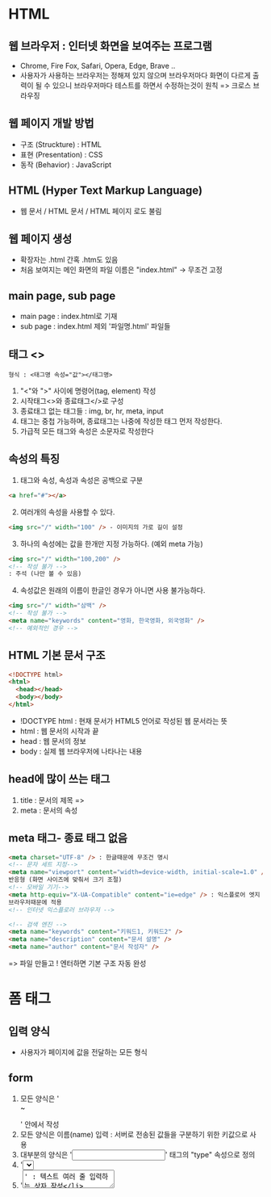 # HTML

## 웹 브라우저 : 인터넷 화면을 보여주는 프로그램

- Chrome, Fire Fox, Safari, Opera, Edge, Brave ..
- 사용자가 사용하는 브라우저는 정해져 있지 않으며
  브라우저마다 화면이 다르게 출력이 될 수 있으니
  브라우저마다 테스트를 하면서 수정하는것이 원칙
  => 크로스 브라우징

## 웹 페이지 개발 방법

- 구조 (Struckture) : HTML
- 표현 (Presentation) : CSS
- 동작 (Behavior) : JavaScript

## HTML (Hyper Text Markup Language)

- 웹 문서 / HTML 문서 / HTML 페이지 로도 불림

## 웹 페이지 생성

- 확장자는 .html 간혹 .htm도 있음
- 처음 보여지는 메인 화면의 파일 이름은 "index.html" -> 무조건 고정

## main page, sub page

- main page : index.html로 기재
- sub page : index.html 제외 '파일명.html' 파일들

## 태그 <>

```
형식 : <태그명 속성="값"></태그명>
```

1. "<"와 ">" 사이에 명령어(tag, element) 작성
2. 시작태그<>와 종료태그</>로 구성
3. 종료태그 없는 태그들 : img, br, hr, meta, input
4. 태그는 중첩 가능하며, 종료태그는 나중에 작성한 태그 먼저 작성한다.
5. 가급적 모든 태그와 속성은 소문자로 작성한다

## 속성의 특징

1. 태그와 속성, 속성과 속성은 공백으로 구분

```html (어떤 코드로 작성하는지 기재)
<a href="#"></a>
```

2. 여러개의 속성을 사용할 수 있다.

```html
<img src="/" width="100" /> - 이미지의 가로 길이 설정
```

3. 하나의 속성에는 값을 한개만 지정 가능하다. (예외 meta 가능)

```html
<img src="/" width="100,200" />
<!-- 작성 불가 -->
: 주석 (나만 볼 수 있음)
```

4. 속성값은 원래의 이름이 한글인 경우가 아니면 사용 불가능하다.

```html
<img src="/" width="삼백" />
<!-- 작성 불가 -->
<meta name="keywords" content="영화, 한국영화, 외국영화" />
<!-- 예외적인 경우 -->
```

## HTML 기본 문서 구조

```html
<!DOCTYPE html>
<html>
  <head></head>
  <body></body>
</html>
```

- !DOCTYPE html : 현재 문서가 HTML5 언어로 작성된 웹 문서라는 뜻
- html : 웹 문서의 시작과 끝
- head : 웹 문서의 정보
- body : 실제 웹 브라우저에 나타나는 내용

## head에 많이 쓰는 태그

1. title : 문서의 제목 => <title>넷플릭스</title>
2. meta : 문서의 속성

## meta 태그- 종료 태그 없음

```html
<meta charset="UTF-8" /> : 한글때문에 무조건 명시
<!-- 문자 세트 지정-->
<meta name="viewport" content="width=device-width, initial-scale=1.0" /> :
반응형 (화면 사이즈에 맞춰서 크기 조절)
<!-- 모바일 기기-->
<meta http-equiv="X-UA-Compatible" content="ie=edge" /> : 익스플로어 엣지
브라우저때문에 적용
<!-- 인터넷 익스플로러 브라우저 -->

<!-- 검색 엔진 -->
<meta name="keywords" content="키워드1, 키워드2" />
<meta name="description" content="문서 설명" />
<meta name="author" content="문서 작성자" />
```

=> 파일 만들고 ! 엔터하면 기본 구조 자동 완성

# 폼 태그

## 입력 양식

- 사용자가 페이지에 값을 전달하는 모든 형식

## form

1. 모든 양식은 '<form> ~ </form>' 안에서 작성
2. 모든 양식은 이름(name) 입력 : 서버로 전송된 값들을 구분하기 위한 키값으로 사용
3. 대부분의 양식은 '<input>' 태그의 "type" 속성으로 정의
4. '<select>' : 콤보 상자 작성
5. '<textarea>' : 텍스트 여러 줄 입력하는 상자 작성
6. '<button>' : 버튼 형식의 요소 작성

### form 태그 속성

- action : 데이터를 전달할 서버를 지정
- method : 데이터 전송 방식을 지정 (post/get)
- name : form 태그의 이름을 지정

### 전송 방식 : get, post

- get

  - 데이터를 URL 주소에 노출시켜서 서버에 전달
  - 데이터의 안전성이 낮음 (노출되니까)
  - 데이터를 불러올 때 사용

- post
  - URL 주소에 노출 x, 보안
  - 데이터를 보낼 때 사용

## input

- 사용자로부터 데이터를 입력 받기 위한 태그
- 속성 type의 값에 따라서 input이 변형 됨

1. **text** : 한 줄의 텍스트를 입력받을 수 있음
2. **password** : 비밀번호를 입력받을 수 있음
3. **checkbox** : 여러 항목 중 여러 가지를 선택할 수 있음
4. **radio** : 여러 항목 중 한 가지만 선택할 수 있음
5. **file** : 파일을 첨부할 수 있음
6. hidden : 정보를 가지고 있어야 하지만 사용자에게 안 보이게 할때 사용
7. **submit** : 데이터를 전송할 때 사용하는 버튼
8. reset : form 태그 내에서 입력한 값을 모두 초기화
9. **button** : 기본적으로 가진 기능이 없어 다른 기능과 연결해서 사용 (자바스크립트랑 같이 사용)
10. datetime-local : 년/월/일/시/분/초에 대한 데이터를 입력받음
11. week : 주에 대한 데이터를 입력받음
12. month : 년/월에 대한 데이터를 입력받음
13. **date** : 년/월/일에 대한 데이터를 입력받음
14. time : 시간에 대한 데이터를 입력받음
15. email : 이메일 주소를 입력받음 (입력받은 값이 email 주소 형식이 맞는지 체크 됨)
16. url : URL을 입력받음
17. search : 검색 값을 입력받음
18. color : 색상을 선택할 수 있음
19. number : 숫자를 입력받을 수 있음
20. range : 슬라이드바를 통해 숫자를 입력받을 수 있음
21. tel : 전화번호를 입력 받을 수 있음 (pc상에서는 차이가 없으나, 모바일에서는 키보드 배열이 전화번호를 입력받는 창이 뜸)

## input 기본 속성

- placeholder : 텍스트 입력에 도움이 되는 힌트 표시
- autofocus : 마우스 커서 바로 표시
- required : 필수로 입력해야 되는 태그에 사용
- readonly : 읽기 전용 (입력 안됨)
